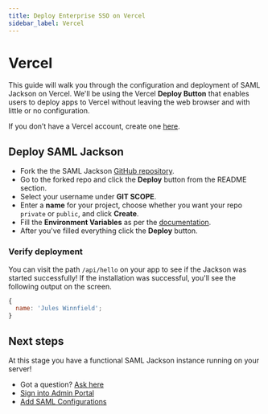 ```yaml
---
title: Deploy Enterprise SSO on Vercel
sidebar_label: Vercel
---
```


# Vercel

This guide will walk you through the configuration and deployment of SAML Jackson on Vercel. We'll be using the Vercel **Deploy Button** that enables users to deploy apps to Vercel without leaving the web browser and with little or no configuration.

If you don’t have a Vercel account, create one [here](https://vercel.com/signup).

## Deploy SAML Jackson

- Fork the the SAML Jackson [GitHub repository](https://github.com/boxyhq/jackson/fork).
- Go to the forked repo and click the **Deploy** button from the README section.
- Select your username under **GIT SCOPE**.
- Enter a **name** for your project, choose whether you want your repo `private` or `public`, and click **Create**.
- Fill the **Environment Variables** as per the [documentation](/docs/jackson/deploy/env-variables).
- After you've filled everything click the **Deploy** button.

### Verify deployment

You can visit the path `/api/hello` on your app to see if the Jackson was started successfully! If the installation was successful, you'll see the following output on the screen.

```javascript
{
  name: 'Jules Winnfield';
}
```

## Next steps

At this stage you have a functional SAML Jackson instance running on your server!

- Got a question? [Ask here](https://discord.gg/uyb7pYt4Pa)
- [Sign into Admin Portal](/docs/admin-portal/overview#sign-into-admin-portal)
- [Add SAML Configurations](/docs/admin-portal/enterprise-sso)
